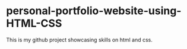 # personal-portfolio-website-using-HTML-CSS
This is my github project showcasing skills on html and css.
